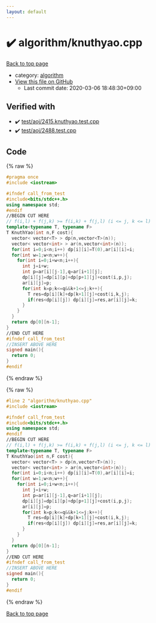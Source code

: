 ```yaml
---
layout: default
---
```


<!-- mathjax config similar to math.stackexchange -->
<script type="text/javascript" async
  src="https://cdnjs.cloudflare.com/ajax/libs/mathjax/2.7.5/MathJax.js?config=TeX-MML-AM_CHTML">
</script>
<script type="text/x-mathjax-config">
  MathJax.Hub.Config({
    TeX: { equationNumbers: { autoNumber: "AMS" }},
    tex2jax: {
      inlineMath: [ ['$','$'] ],
      processEscapes: true
    },
    "HTML-CSS": { matchFontHeight: false },
    displayAlign: "left",
    displayIndent: "2em"
  });
</script>

<script type="text/javascript" src="https://cdnjs.cloudflare.com/ajax/libs/jquery/3.4.1/jquery.min.js"></script>
<script src="https://cdn.jsdelivr.net/npm/jquery-balloon-js@1.1.2/jquery.balloon.min.js" integrity="sha256-ZEYs9VrgAeNuPvs15E39OsyOJaIkXEEt10fzxJ20+2I=" crossorigin="anonymous"></script>
<script type="text/javascript" src="../../assets/js/copy-button.js"></script>
<link rel="stylesheet" href="../../assets/css/copy-button.css" />


# :heavy_check_mark: algorithm/knuthyao.cpp

<a href="../../index.html">Back to top page</a>

* category: <a href="../../index.html#ed469618898d75b149e5c7c4b6a1c415">algorithm</a>
* <a href="{{ site.github.repository_url }}/blob/master/algorithm/knuthyao.cpp">View this file on GitHub</a>
    - Last commit date: 2020-03-06 18:48:30+09:00




## Verified with

* :heavy_check_mark: <a href="../../verify/test/aoj/2415.knuthyao.test.cpp.html">test/aoj/2415.knuthyao.test.cpp</a>
* :heavy_check_mark: <a href="../../verify/test/aoj/2488.test.cpp.html">test/aoj/2488.test.cpp</a>


## Code

<a id="unbundled"></a>
{% raw %}
```cpp
#pragma once
#include <iostream>

#ifndef call_from_test
#include<bits/stdc++.h>
using namespace std;
#endif
//BEGIN CUT HERE
// f(i,l) + f(j,k) >= f(i,k) + f(j,l) (i <= j, k <= l)
template<typename T, typename F>
T KnuthYao(int n,F cost){
  vector< vector<T> > dp(n,vector<T>(n));
  vector< vector<int> > ar(n,vector<int>(n));
  for(int i=0;i<n;i++) dp[i][i]=T(0),ar[i][i]=i;
  for(int w=1;w<n;w++){
    for(int i=0;i+w<n;i++){
      int j=i+w;
      int p=ar[i][j-1],q=ar[i+1][j];
      dp[i][j]=dp[i][p]+dp[p+1][j]+cost(i,p,j);
      ar[i][j]=p;
      for(int k=p;k<=q&&k+1<=j;k++){
        T res=dp[i][k]+dp[k+1][j]+cost(i,k,j);
        if(res<dp[i][j]) dp[i][j]=res,ar[i][j]=k;
      }
    }
  }
  return dp[0][n-1];
}
//END CUT HERE
#ifndef call_from_test
//INSERT ABOVE HERE
signed main(){
  return 0;
}
#endif

```
{% endraw %}

<a id="bundled"></a>
{% raw %}
```cpp
#line 2 "algorithm/knuthyao.cpp"
#include <iostream>

#ifndef call_from_test
#include<bits/stdc++.h>
using namespace std;
#endif
//BEGIN CUT HERE
// f(i,l) + f(j,k) >= f(i,k) + f(j,l) (i <= j, k <= l)
template<typename T, typename F>
T KnuthYao(int n,F cost){
  vector< vector<T> > dp(n,vector<T>(n));
  vector< vector<int> > ar(n,vector<int>(n));
  for(int i=0;i<n;i++) dp[i][i]=T(0),ar[i][i]=i;
  for(int w=1;w<n;w++){
    for(int i=0;i+w<n;i++){
      int j=i+w;
      int p=ar[i][j-1],q=ar[i+1][j];
      dp[i][j]=dp[i][p]+dp[p+1][j]+cost(i,p,j);
      ar[i][j]=p;
      for(int k=p;k<=q&&k+1<=j;k++){
        T res=dp[i][k]+dp[k+1][j]+cost(i,k,j);
        if(res<dp[i][j]) dp[i][j]=res,ar[i][j]=k;
      }
    }
  }
  return dp[0][n-1];
}
//END CUT HERE
#ifndef call_from_test
//INSERT ABOVE HERE
signed main(){
  return 0;
}
#endif

```
{% endraw %}

<a href="../../index.html">Back to top page</a>

